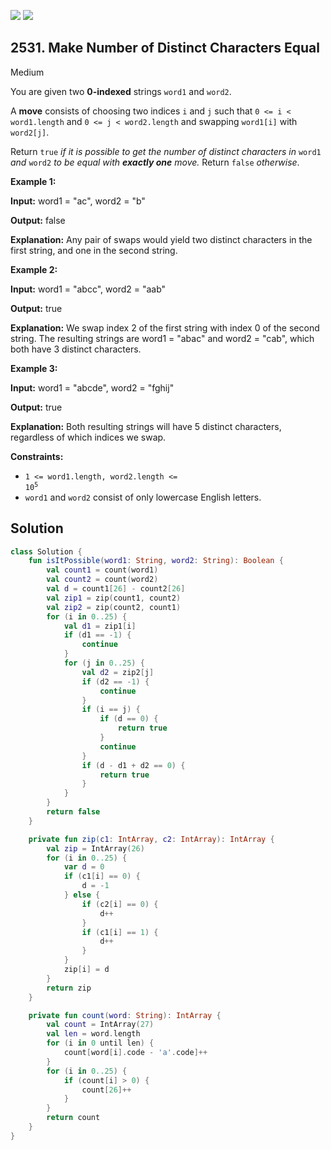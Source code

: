 [![](https://img.shields.io/github/stars/javadev/LeetCode-in-Kotlin?label=Stars&style=flat-square)](https://github.com/javadev/LeetCode-in-Kotlin)
[![](https://img.shields.io/github/forks/javadev/LeetCode-in-Kotlin?label=Fork%20me%20on%20GitHub%20&style=flat-square)](https://github.com/javadev/LeetCode-in-Kotlin/fork)

## 2531\. Make Number of Distinct Characters Equal

Medium

You are given two **0-indexed** strings `word1` and `word2`.

A **move** consists of choosing two indices `i` and `j` such that `0 <= i < word1.length` and `0 <= j < word2.length` and swapping `word1[i]` with `word2[j]`.

Return `true` _if it is possible to get the number of distinct characters in_ `word1` _and_ `word2` _to be equal with **exactly one** move._ Return `false` _otherwise_.

**Example 1:**

**Input:** word1 = "ac", word2 = "b"

**Output:** false

**Explanation:** Any pair of swaps would yield two distinct characters in the first string, and one in the second string.

**Example 2:**

**Input:** word1 = "abcc", word2 = "aab"

**Output:** true

**Explanation:** We swap index 2 of the first string with index 0 of the second string. The resulting strings are word1 = "abac" and word2 = "cab", which both have 3 distinct characters.

**Example 3:**

**Input:** word1 = "abcde", word2 = "fghij"

**Output:** true

**Explanation:** Both resulting strings will have 5 distinct characters, regardless of which indices we swap.

**Constraints:**

*   <code>1 <= word1.length, word2.length <= 10<sup>5</sup></code>
*   `word1` and `word2` consist of only lowercase English letters.

## Solution

```kotlin
class Solution {
    fun isItPossible(word1: String, word2: String): Boolean {
        val count1 = count(word1)
        val count2 = count(word2)
        val d = count1[26] - count2[26]
        val zip1 = zip(count1, count2)
        val zip2 = zip(count2, count1)
        for (i in 0..25) {
            val d1 = zip1[i]
            if (d1 == -1) {
                continue
            }
            for (j in 0..25) {
                val d2 = zip2[j]
                if (d2 == -1) {
                    continue
                }
                if (i == j) {
                    if (d == 0) {
                        return true
                    }
                    continue
                }
                if (d - d1 + d2 == 0) {
                    return true
                }
            }
        }
        return false
    }

    private fun zip(c1: IntArray, c2: IntArray): IntArray {
        val zip = IntArray(26)
        for (i in 0..25) {
            var d = 0
            if (c1[i] == 0) {
                d = -1
            } else {
                if (c2[i] == 0) {
                    d++
                }
                if (c1[i] == 1) {
                    d++
                }
            }
            zip[i] = d
        }
        return zip
    }

    private fun count(word: String): IntArray {
        val count = IntArray(27)
        val len = word.length
        for (i in 0 until len) {
            count[word[i].code - 'a'.code]++
        }
        for (i in 0..25) {
            if (count[i] > 0) {
                count[26]++
            }
        }
        return count
    }
}
```